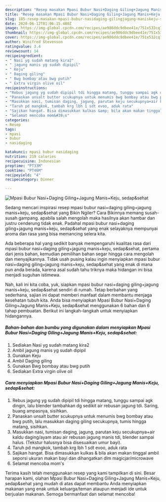 ```yaml
---
description: "Resep masakan Mpasi Bubur Nasi+Daging Giling+Jagung Manis+Keju, sedap&amp;amp;sehat | Cara Buat Mpasi Bubur Nasi+Daging Giling+Jagung Manis+Keju, sedap&amp;amp;sehat Yang Bikin Ngiler"
title: "Resep masakan Mpasi Bubur Nasi+Daging Giling+Jagung Manis+Keju, sedap&amp;amp;sehat | Cara Buat Mpasi Bubur Nasi+Daging Giling+Jagung Manis+Keju, sedap&amp;amp;sehat Yang Bikin Ngiler"
slug: 185-resep-masakan-mpasi-bubur-nasidaging-gilingjagung-maniskeju-sedap-and-amp-sehat-cara-buat-mpasi-bubur-nasidaging-gilingjagung-maniskeju-sedap-and-amp-sehat-yang-bikin-ngiler
date: 2020-06-12T01:06:15.480Z
image: https://img-global.cpcdn.com/recipes/ae986ddc9dbee41e/751x532cq70/mpasi-bubur-nasidaging-gilingjagung-maniskeju-sedapsehat-foto-resep-utama.jpg
thumbnail: https://img-global.cpcdn.com/recipes/ae986ddc9dbee41e/751x532cq70/mpasi-bubur-nasidaging-gilingjagung-maniskeju-sedapsehat-foto-resep-utama.jpg
cover: https://img-global.cpcdn.com/recipes/ae986ddc9dbee41e/751x532cq70/mpasi-bubur-nasidaging-gilingjagung-maniskeju-sedapsehat-foto-resep-utama.jpg
author: Winifred Stevenson
ratingvalue: 3.4
reviewcount: 14
recipeingredient:
- " Nasi yg sudah matang kira2"
- " jagung manis yg sudah dipipil"
- " Keju"
- " Daging giling"
- " Bwg bombay atau bwg putih"
- " Extra virgin olive oil"
recipeinstructions:
- "Rebus jagung yg sudah dipipil tdi hingga matang, tunggu sampai agk dingin, lalu blender tambahkan dg sedikit air rebusan jagung tdi. Saring, buang ampasnya, sisihkan."
- "Panaskan unsalt butter scukupnya untuk menumis bwg bombay atau bwg putih, lalu masukkan daging giling secukupnya, tumis hingga matang, sisihkan."
- "Masukkan nasi, tumisan daging, jagung, parutan keju secukupnya+air kaldu daging/ayam atau air rebusan jagung manis tdi, blender sampai halus. (Tekstur halusnya bisa disesuaikan umur bayi)."
- "Taruh pd mangkok, tambah krg lbh 1 sdt evoo, aduk rata"
- "Sajikan hangat. Bisa dimasukkan kulkas &amp; bila akan makan tinggal ambil seporsi ukuran makan bayi dan dihangatkan dlm magicjar/microwave"
- "Selamat mencoba mom&#39;s"
categories:
- Resep
tags:
- mpasi
- bubur
- nasidaging

katakunci: mpasi bubur nasidaging 
nutrition: 219 calories
recipecuisine: Indonesian
preptime: "PT33M"
cooktime: "PT46M"
recipeyield: "4"
recipecategory: Dinner

---
```



![Mpasi Bubur Nasi+Daging Giling+Jagung Manis+Keju, sedap&amp;sehat](https://img-global.cpcdn.com/recipes/ae986ddc9dbee41e/751x532cq70/mpasi-bubur-nasidaging-gilingjagung-maniskeju-sedapsehat-foto-resep-utama.jpg)

Sedang mencari inspirasi resep mpasi bubur nasi+daging giling+jagung manis+keju, sedap&amp;sehat yang Bikin Ngiler? Cara Bikinnya memang susah-susah gampang. apabila salah mengolah maka hasilnya akan hambar dan justru cenderung tidak enak. Padahal mpasi bubur nasi+daging giling+jagung manis+keju, sedap&amp;sehat yang enak selayaknya mempunyai aroma dan rasa yang bisa memancing selera kita.



Ada beberapa hal yang sedikit banyak mempengaruhi kualitas rasa dari mpasi bubur nasi+daging giling+jagung manis+keju, sedap&amp;sehat, pertama dari jenis bahan, kemudian pemilihan bahan segar hingga cara mengolah dan menyajikannya. Tidak usah pusing kalau ingin menyiapkan mpasi bubur nasi+daging giling+jagung manis+keju, sedap&amp;sehat yang enak di mana pun anda berada, karena asal sudah tahu triknya maka hidangan ini bisa menjadi suguhan istimewa.


Nah, kali ini kita coba, yuk, siapkan mpasi bubur nasi+daging giling+jagung manis+keju, sedap&amp;sehat sendiri di rumah. Tetap berbahan yang sederhana, sajian ini dapat memberi manfaat dalam membantu menjaga kesehatan tubuh kita. Anda bisa menyiapkan Mpasi Bubur Nasi+Daging Giling+Jagung Manis+Keju, sedap&amp;sehat menggunakan 6 bahan dan 6 tahap pembuatan. Berikut ini langkah-langkah untuk menyiapkan hidangannya.

<!--inarticleads1-->

##### Bahan-bahan dan bumbu yang digunakan dalam menyiapkan Mpasi Bubur Nasi+Daging Giling+Jagung Manis+Keju, sedap&amp;sehat:

1. Sediakan  Nasi yg sudah matang kira2
1. Ambil  jagung manis yg sudah dipipil
1. Gunakan  Keju
1. Ambil  Daging giling
1. Gunakan  Bwg bombay atau bwg putih
1. Sediakan  Extra virgin olive oil




<!--inarticleads2-->

##### Cara menyiapkan Mpasi Bubur Nasi+Daging Giling+Jagung Manis+Keju, sedap&amp;sehat:

1. Rebus jagung yg sudah dipipil tdi hingga matang, tunggu sampai agk dingin, lalu blender tambahkan dg sedikit air rebusan jagung tdi. Saring, buang ampasnya, sisihkan.
1. Panaskan unsalt butter scukupnya untuk menumis bwg bombay atau bwg putih, lalu masukkan daging giling secukupnya, tumis hingga matang, sisihkan.
1. Masukkan nasi, tumisan daging, jagung, parutan keju secukupnya+air kaldu daging/ayam atau air rebusan jagung manis tdi, blender sampai halus. (Tekstur halusnya bisa disesuaikan umur bayi).
1. Taruh pd mangkok, tambah krg lbh 1 sdt evoo, aduk rata
1. Sajikan hangat. Bisa dimasukkan kulkas &amp; bila akan makan tinggal ambil seporsi ukuran makan bayi dan dihangatkan dlm magicjar/microwave
1. Selamat mencoba mom&#39;s




Terima kasih telah menggunakan resep yang kami tampilkan di sini. Besar harapan kami, olahan Mpasi Bubur Nasi+Daging Giling+Jagung Manis+Keju, sedap&amp;sehat yang mudah di atas dapat membantu Anda menyiapkan makanan yang enak untuk keluarga/teman ataupun menjadi ide untuk berjualan makanan. Semoga bermanfaat dan selamat mencoba!
